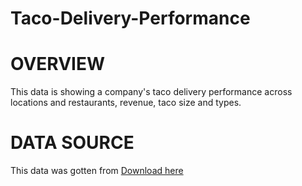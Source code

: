 # Taco-Delivery-Performance
# OVERVIEW
This data is showing a company's taco delivery performance across locations and restaurants, revenue, taco size and types.
# DATA SOURCE
This data was gotten from
[Download here](https://drive.google.com/file/d/1X2DrjwaxQkvGrCXZoZ_5242RGTD16JCp/view?usp=sharing)
